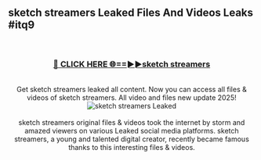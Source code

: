 ## sketch streamers Leaked Files And Videos Leaks #itq9
<br>
<div align="center">
<h3><a href="https://watchclip.my.id/sketch streamers" rel="nofollow">🔴 CLICK HERE 🌐==►►sketch streamers</a></h3>
<br>
Get sketch streamers leaked all content. Now you can access all files & videos of sketch streamers. All video and files new update 2025!
<br>
<a href="https://watchclip.my.id/sketch streamers" rel="nofollow" data-target="animated-image.originalLink"><img src="https://i.ibb.co.com/WyWwxjT/player-gif2.gif" alt="sketch streamers Leaked" style="max-width: 100%; display: inline-block;" data-target="animated-image.originalImage"></a>
<br><br>
sketch streamers original files & videos took the internet by storm and amazed viewers on various Leaked social media platforms. sketch streamers, a young and talented digital creator, recently became famous thanks to this interesting files & videos.
</div>
<br>